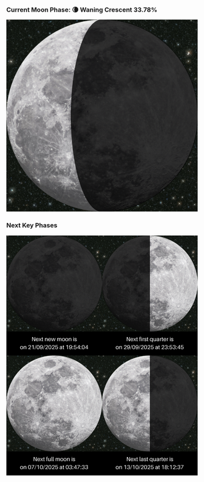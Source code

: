 ### Current Moon Phase: 🌘 Waning Crescent 33.78%
![Moon Phase](moonphase.png)
### Next Key Phases
![Gallery](gallery.png)